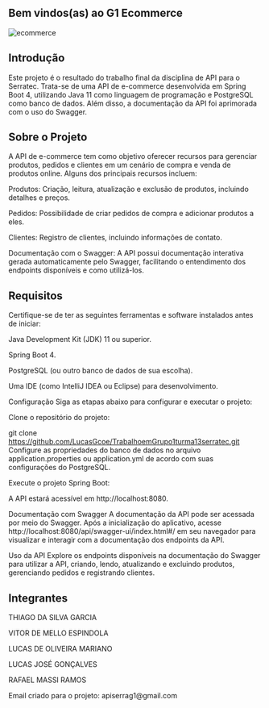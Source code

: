 ## Bem vindos(as) ao G1 Ecommerce
![ecommerce](https://github.com/LucasGcoe/TrabalhoemGrupo1turma13serratec/assets/90783156/dbab21c0-8a04-4a5b-bf01-c5657f0bf2b5)
## Introdução
Este projeto é o resultado do trabalho final da disciplina de API para o Serratec. Trata-se de uma API de e-commerce desenvolvida em Spring Boot 4, utilizando Java 11 como linguagem de programação e PostgreSQL como banco de dados. Além disso, a documentação da API foi aprimorada com o uso do Swagger.

## Sobre o Projeto
A API de e-commerce tem como objetivo oferecer recursos para gerenciar produtos, pedidos e clientes em um cenário de compra e venda de produtos online. Alguns dos principais recursos incluem:

Produtos: Criação, leitura, atualização e exclusão de produtos, incluindo detalhes e preços.

Pedidos: Possibilidade de criar pedidos de compra e adicionar produtos a eles.

Clientes: Registro de clientes, incluindo informações de contato.

Documentação com o Swagger: A API possui documentação interativa gerada automaticamente pelo Swagger, facilitando o entendimento dos endpoints disponíveis e como utilizá-los.

## Requisitos
Certifique-se de ter as seguintes ferramentas e software instalados antes de iniciar:

Java Development Kit (JDK) 11 ou superior.

Spring Boot 4.

PostgreSQL (ou outro banco de dados de sua escolha).

Uma IDE (como IntelliJ IDEA ou Eclipse) para desenvolvimento.

Configuração
Siga as etapas abaixo para configurar e executar o projeto:

Clone o repositório do projeto:

git clone https://github.com/LucasGcoe/TrabalhoemGrupo1turma13serratec.git
Configure as propriedades do banco de dados no arquivo application.properties ou application.yml de acordo com suas configurações do PostgreSQL.

Execute o projeto Spring Boot:

A API estará acessível em http://localhost:8080.

Documentação com Swagger
A documentação da API pode ser acessada por meio do Swagger. Após a inicialização do aplicativo, acesse http://localhost:8080/api/swagger-ui/index.html#/ em seu navegador para visualizar e interagir com a documentação dos endpoints da API.

Uso da API
Explore os endpoints disponíveis na documentação do Swagger para utilizar a API, criando, lendo, atualizando e excluindo produtos, gerenciando pedidos e registrando clientes.

## Integrantes
<p>THIAGO DA SILVA GARCIA </p>
<p>VITOR DE MELLO ESPINDOLA</p> 
<p>LUCAS DE OLIVEIRA MARIANO </p>
<p>LUCAS JOSÉ GONÇALVES </p>
<p>RAFAEL MASSI RAMOS</p>
<p>Email criado para o projeto: apiserrag1@gmail.com </p>
